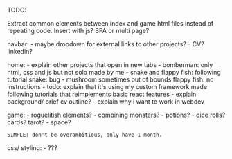TODO:

Extract common elements between index and game html files instead of repeating code. Insert with js? SPA or multi page?

navbar:
    - maybe dropdown for external links to other projects?
    - CV? linkedin?

home:
    - explain other projects that open in new tabs
        - bomberman: only html, css and js but not solo made by me
        - snake and flappy fish: following tutorial
            snake: bug - mushroom sometimes out of bounds
            flappy fish: no instructions
        - todo: explain that it's using my custom framework made following tutorials that reimplements basic react features
    - explain background/ brief cv outline?
    - explain why i want to work in webdev

game:
    - roguelitish elements?
    - combining monsters?
    - potions?
    - dice rolls? cards? tarot?
    - space?

    SIMPLE: don't be overambitious, only have 1 month.

css/ styling:
    - ???
